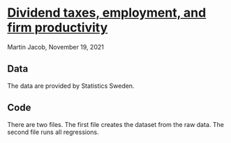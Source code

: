 
# <a href="https://www.sciencedirect.com/science/article/abs/pii/S0929119921001620" target="_blank">Dividend taxes, employment, and firm productivity</a>

Martin Jacob, November 19, 2021

## Data

The data are provided by Statistics Sweden.

## Code

There are two files. The first file creates the dataset from the raw
data. The second file runs all regressions.
